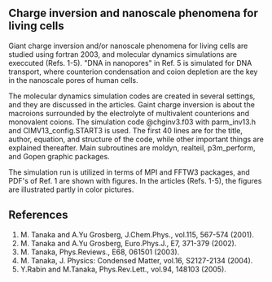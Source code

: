 ## Charge inversion and nanoscale phenomena for living cells ##

Giant charge inversion and/or nanoscale phenomena for living cells are studied 
using fortran 2003, and molecular dynamics simulations are execcuted (Refs. 1-5).
"DNA in nanopores" in Ref. 5 is simulated for DNA transport, where counterion condensation 
and coion depletion are the key in the nanoscale pores of human cells.

The molecular dynamics simulation codes are created in several settings, and they are
discussed in the articles. Gaint charge inversion is about the macroions 
surrounded by the electrolyte of multivalent counterions and monovalent coions.
The simulation code @chginv3.f03 with parm_inv13.h and CIMV13_config.START3 is used.
The first 40 lines are for the title, author, equation, and structure of the code, 
while other important things are explained thereafter.
Main subroutines are moldyn, realteil, p3m_perform, and Gopen graphic packages.

The simulation run is utilized in terms of MPI and FFTW3 packages, and PDF's 
of Ref. 1 are shown with figures. In the articles (Refs. 1-5), the figures 
are illustrated partly in color pictures.  


## References ##

1. M. Tanaka and A.Yu Grosberg, J.Chem.Phys., vol.115, 567-574 (2001).
2. M. Tanaka and A.Yu Grosberg, Euro.Phys.J., E7, 371-379 (2002).
3. M. Tanaka, Phys.Reviews., E68, 061501 (2003).
4. M. Tanaka, J. Physics: Condensed Matter, vol.16, S2127-2134 (2004).
5. Y.Rabin and M.Tanaka, Phys.Rev.Lett., vol.94, 148103 (2005).


